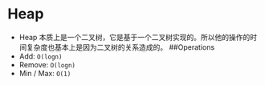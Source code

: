 # Heap
* Heap 本质上是一个二叉树，它是基于一个二叉树实现的。所以他的操作的时间复杂度也基本上是因为二叉树的关系造成的。
##Operations
* Add: `O(logn)`
* Remove: `O(logn)`
* Min / Max: `O(1)`